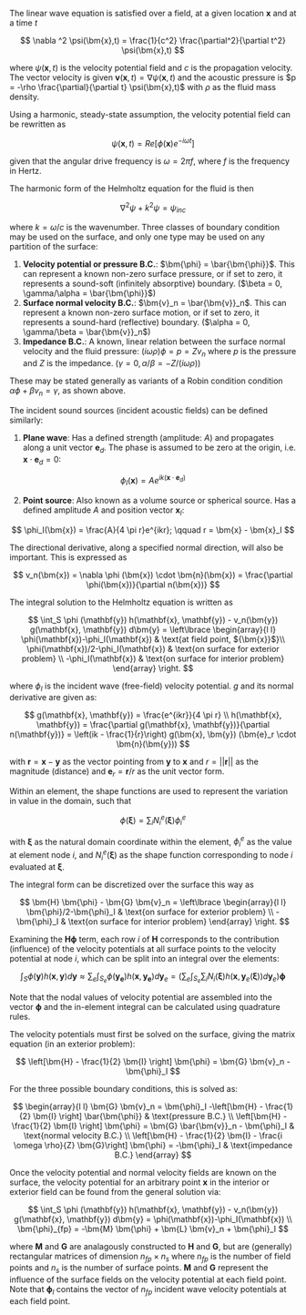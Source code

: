 The linear wave equation is satisfied over a field, at a given location $\bm{x}$ and at a time $t$

$$
\nabla ^2 \psi(\bm{x},t) = \frac{1}{c^2} \frac{\partial^2}{\partial t^2} \psi(\bm{x},t)
$$

where $\psi(\bm{x},t)$ is the velocity potential field and $c$ is the propagation velocity. The vector velocity is given $\bm{v}(\bm{x},t) = \nabla \psi(\bm{x},t)$ and the acoustic pressure is $p = -\rho \frac{\partial}{\partial t} \psi(\bm{x},t)$ with $\rho$ as the fluid mass density.

Using a harmonic, steady-state assumption, the velocity potential field can be rewritten as 

$$
\psi(\bm{x},t) = Re[\phi(\bm{x}) e^{-i\omega t}]
$$

given that the angular drive frequency is $\omega = 2 \pi f$, where $f$ is the frequency in Hertz. 

The harmonic form of the Helmholtz equation for the fluid is then

$$
\nabla ^2 \psi + k^2 \psi= \psi_{inc}
$$

where $k=\omega / c$ is the wavenumber. Three classes of boundary condition may be used on the surface, and only one type may be used on any partition of the surface:

1. **Velocity potential or pressure B.C.**: $\bm{\phi} = \bar{\bm{\phi}}$. This can represent a known non-zero surface pressure, or if set to zero, it represents a sound-soft (infinitely absorptive) boundary. ($\beta = 0, \gamma/\alpha = \bar{\bm{\phi}}$)
2. **Surface normal velocity B.C.**: $\bm{v}_n = \bar{\bm{v}}_n$. This can represent a known non-zero surface motion, or if set to zero, it represents a sound-hard (reflective) boundary. ($\alpha = 0, \gamma/\beta = \bar{\bm{v}}_n$)
3. **Impedance B.C.**: A known, linear relation between the surface normal velocity and the fluid pressure: $(i \omega \rho) \phi = p = Z v_n$ where $p$ is the pressure and $Z$ is the impedance. ($\gamma = 0, \alpha / \beta = -Z / (i \omega \rho)$)

These may be stated generally as variants of a Robin condition condition $\alpha \phi + \beta v_n = \gamma$, as shown above.

The incident sound sources (incident acoustic fields) can be defined similarly:

1. **Plane wave**: Has a defined strength (amplitude: $A$) and propagates along a unit vector $\bm{e}_d$. The phase is assumed to be zero at the origin, i.e. $\bm{x} \cdot \bm{e}_d = 0$: 

$$
\phi_I(\bm{x}) = A e^{ik(\bm{x} \cdot \bm{e}_d)}
$$

2. **Point source**: Also known as a volume source or spherical source. Has a defined amplitude $A$ and position vector $\bm{x}_I$:

$$
\phi_I(\bm{x}) = \frac{A}{4 \pi r}e^{ikr}; \qquad r = \bm{x} - \bm{x}_I
$$

The directional derivative, along a specified normal direction, will also be important. This is expressed as

$$
v_n(\bm{x}) = \nabla \phi (\bm{x}) \cdot \bm{n}(\bm{x}) = \frac{\partial \phi(\bm{x})}{\partial n(\bm{x})}
$$

The integral solution to the Helmholtz equation is written as

$$
\int_S \phi (\mathbf{y}) h(\mathbf{x}, \mathbf{y}) - v_n(\bm{y}) g(\mathbf{x}, \mathbf{y}) d\bm{y} =
\left\lbrace 
\begin{array}{l l}
\phi(\mathbf{x})-\phi_I(\mathbf{x}) & \text{at field point, ${\bm{x}}$}\\
\phi(\mathbf{x})/2-\phi_I(\mathbf{x}) & \text{on surface for exterior problem}  \\
-\phi_I(\mathbf{x}) & \text{on surface for interior problem}
\end{array}
\right.
$$

where $\phi_I$ is the incident wave (free-field) velocity potential. $g$ and its normal derivative are given as:

$$
g(\mathbf{x}, \mathbf{y}) = \frac{e^{ikr}}{4 \pi r} \\
h(\mathbf{x}, \mathbf{y}) = \frac{\partial g(\mathbf{x}, \mathbf{y})}{\partial n(\mathbf{y})} = \left(ik - \frac{1}{r}\right) g(\bm{x}, \bm{y}) (\bm{e}_r \cdot \bm{n}(\bm{y}))
$$

with $\bm{r} = \bm{x} - \bm{y}$ as the vector pointing from $\bm{y}$ to $\bm{x}$ and $r = || \bm{r} ||$ as the magnitude (distance) and $\bm{e}_r = \bm{r}/r$ as the unit vector form.

Within an element, the shape functions are used to represent the variation in value in the domain, such that

$$
\phi(\bm{\xi}) = \sum_i N_i^e(\bm{\xi}) \phi^e_i
$$

with $\bm{\xi}$ as the natural domain coordinate within the element, $\phi^e_i$ as the value at element node $i$, and $N_i^e(\bm{\xi})$ as the shape function corresponding to node $i$ evaluated at $\bm{\xi}$.

The integral form can be discretized over the surface this way as

$$
\bm{H} \bm{\phi} - \bm{G} \bm{v}_n = 
\left\lbrace 
\begin{array}{l l}
\bm{\phi}/2-\bm{\phi}_I & \text{on surface for exterior problem}  \\
-\bm{\phi}_I & \text{on surface for interior problem}
\end{array}
\right.
$$


Examining the $\bm{H}\bm{\phi}$ term, each row $i$ of $\bm{H}$ corresponds to the contribution (influence) of the velocity potentials at all surface points to the velocity potential at node $i$, which can be split into an integral over the elements: 

$$
\int_S \phi (\mathbf{y}) h(\mathbf{x}, \mathbf{y}) d\bm{y} \approx
\sum _e \int_{S_e} \phi (\mathbf{y_e}) h(\mathbf{x}, \mathbf{y_e}) d\bm{y}_e =
\left(\sum _e \int_{S_e} \sum _i N_i(\bm{\xi})h(\bm{x}, \bm{y}_e(\bm{\xi}))d\bm{y}_e \right)\bm{\phi}
$$

Note that the nodal values of velocity potential are assembled into the vector $\bm{\phi}$ and the in-element integral can be calculated using quadrature rules.

The velocity potentials must first be solved on the surface, giving the matrix equation (in an exterior problem):

$$
\left[\bm{H} - \frac{1}{2} \bm{I} \right] \bm{\phi} = \bm{G} \bm{v}_n - \bm{\phi}_I
$$

For the three possible boundary conditions, this is solved as:

$$
\begin{array}{l l}
\bm{G} \bm{v}_n = \bm{\phi}_I -\left[\bm{H} - \frac{1}{2} \bm{I} \right] \bar{\bm{\phi}}  & \text{pressure B.C.} \\
\left[\bm{H} - \frac{1}{2} \bm{I} \right] \bm{\phi} = \bm{G} \bar{\bm{v}}_n - \bm{\phi}_I & \text{normal velocity B.C.} \\
\left[\bm{H} - \frac{1}{2} \bm{I} - \frac{i \omega \rho}{Z} \bm{G}\right] \bm{\phi} = -\bm{\phi}_I  & \text{impedance B.C.}
\end{array}
$$

Once the velocity potential and normal velocity fields are known on the surface, the velocity potential for an arbitrary point $\mathbf{x}$ in the interior or exterior field can be found from the general solution via: 

$$
\int_S \phi (\mathbf{y}) h(\mathbf{x}, \mathbf{y}) - v_n(\bm{y}) g(\mathbf{x}, \mathbf{y}) d\bm{y} =
\phi(\mathbf{x})-\phi_I(\mathbf{x}) \\
\bm{\phi}_{fp} = -\bm{M} \bm{\phi} + \bm{L} \bm{v}_n + \bm{\phi}_I
$$

where $\bm{M}$ and $\bm{G}$ are analagously constructed to $\bm{H}$ and $\bm{G}$, but are (generally) rectangular matrices of dimension $n_{fp} \times n_s$ where $n_{fp}$ is the number of field points and $n_s$ is the number of surface points. $\bm{M}$ and $\bm{G}$ represent the influence of the surface fields on the velocity potential at each field point. Note that $\bm{\phi}_I$ contains the vector of $n_{fp}$ incident wave velocity potentials at each field point.

<!---

 $$
 \left[ 
    \begin{matrix}
    \bm{H}_{11} & \bm{H}_{12} \\
    \bm{H}_{21} & \bm{H}_{22}
    \end{matrix}
 \right]
 \left\lbrace
    \begin{matrix}
    \bm{\phi}_1 \\
    \bm{\phi}_2
    \end{matrix}
 \right\rbrace
 +
  \left[ 
    \begin{matrix}
    \bm{G}_{11} & \bm{G}_{12} \\
    \bm{G}_{21} & \bm{G}_{22}
    \end{matrix}
 \right]
 \left\lbrace
    \begin{matrix}
    \bm{v}_1 \\
    \bm{v}_2
    \end{matrix}
 \right\rbrace
 =
  \left\lbrace
    \begin{matrix}
    \bm{\phi}^I_1 \\
    \bm{\phi}^I_2
    \end{matrix}
 \right\rbrace
 $$

 where $\bm{v}_1 = \bar{\bm{v}}$ (velocity B.C.s), $\bm{\phi_2} = \bar{\bm{\phi}} + Z\bm{v}_2$ (pressure and impedance B.C.s)

 $$
 \bm{H}_{21} \bm{\phi}_1 + \bm{H}_{22} (\bar{\bm{\phi}} + Z\bm{v}_2) + \bm{G}_{21} \bar{\bm{v}} + \bm{G}_{22} \bm{v}_2 = \bm{\phi}^I_2 \\
\bm{v}_2 = [\bm{G}_{22} + \bm{H}_{22} Z]^{-1}(\bm{\phi}^I_2 - \bm{H}_{21} \bm{\phi}_1 - \bm{H}_{22} \bar{\bm{\phi}} - \bm{G}_{21} \bar{\bm{v}})
 $$

 $$
 \bm{H}_{11} \bm{\phi}_1 + \bm{H}_{12} \bar{\bm{\phi}} + [\bm{H}_{12} Z + \bm{G}_{12}] [\bm{G}_{22} + \bm{H}_{22} Z]^{-1}(\bm{\phi}^I_2 - \bm{H}_{21} \bm{\phi}_1 - \bm{H}_{22} \bar{\bm{\phi}} - \bm{G}_{21} \bar{\bm{v}}) + \bm{G}_{11} \bar{\bm{v}}  = \bm{\phi}^I_1 \\
 [\bm{H}_{11} - \bm{\beta} \bm{H}_{21}] \bm{\phi}_1 = (\bm{\phi}^I_1 - \bm{\beta} \bm{\phi}^I_2) + [\bm{H}_{12} - \bm{\beta}\bm{H}_{22}] \bar{\bm{\phi}} + [\bm{G}_{11} - \bm{\beta} \bm{G}_{21}] \bar{\bm{v}}
 $$

 $\bm{\beta} = [\bm{H}_{12} Z + \bm{G}_{12}] [\bm{G}_{22} + \bm{H}_{22} Z]^{-1}$

 -->